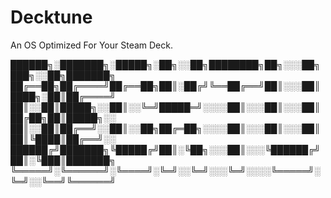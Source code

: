 # Decktune
An OS Optimized For Your Steam Deck.



██████╗░███████╗░█████╗░██╗░░██╗████████╗██╗░░░██╗███╗░░██╗███████╗
██╔══██╗██╔════╝██╔══██╗██║░██╔╝╚══██╔══╝██║░░░██║████╗░██║██╔════╝
██║░░██║█████╗░░██║░░╚═╝█████═╝░░░░██║░░░██║░░░██║██╔██╗██║█████╗░░
██║░░██║██╔══╝░░██║░░██╗██╔═██╗░░░░██║░░░██║░░░██║██║╚████║██╔══╝░░
██████╔╝███████╗╚█████╔╝██║░╚██╗░░░██║░░░╚██████╔╝██║░╚███║███████╗
╚═════╝░╚══════╝░╚════╝░╚═╝░░╚═╝░░░╚═╝░░░░╚═════╝░╚═╝░░╚══╝╚══════╝
